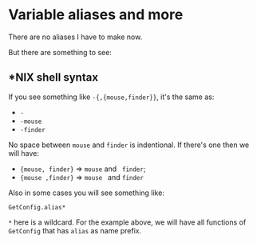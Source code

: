 # Variable aliases and more

There are no aliases I have to make now.

But there are something to see:

## *NIX shell syntax

If you see something like `-{,{mouse,finder}}`, it's the same as:

* `-`
* `-mouse`
* `-finder`

No space between `mouse` and `finder` is indentional. If there's one then we will have:

* `{mouse, finder}` => `mouse` and ` finder`;
* `{mouse ,finder}` => `mouse ` and `finder`

Also in some cases you will see something like:

`GetConfig.alias*`

`*` here is a wildcard. For the example above, we will have all functions of `GetConfig` that has `alias` as name prefix.